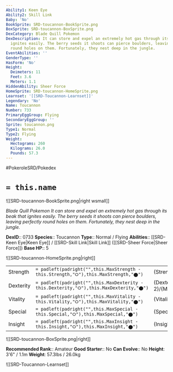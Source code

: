 ```yaml
---
Ability1: Keen Eye
Ability2: Skill Link
Baby: 'No'
BookSprite: SRD-toucannon-BookSprite.png
BoxSprite: SRD-toucannon-BoxSprite.png
DexCategory: Blade Quill Pokemon
DexDescription: It can store and expel an extremely hot gas through its beak that
  ignites easily. The berry seeds it shoots can pierce boulders, leaving perfectly
  round holes on them. Fortunately, they nest deep in the jungle.
EventAbilities: ''
GenderType: ''
HasForm: 'No'
Height:
  Deimeters: 11
  Feet: 3.6
  Meters: 1.1
HiddenAbility: Sheer Force
HomeSprite: SRD-toucannon-HomeSprite.png
Learnset: '[[SRD-Toucannon-Learnset]]'
Legendary: 'No'
Name: Toucannon
Number: 733
PrimaryEggGroup: Flying
SecondaryEggGroup: ''
Sprite: toucannon.png
Type1: Normal
Type2: Flying
Weight:
  Hectograms: 260
  Kilograms: 26.0
  Pounds: 57.3
---
```


#PokeroleSRD/Pokedex

# `= this.name`

![[SRD-toucannon-BookSprite.png|right wsmall]]

*Blade Quill Pokemon*
*It can store and expel an extremely hot gas through its beak that ignites easily. The berry seeds it shoots can pierce boulders, leaving perfectly round holes on them. Fortunately, they nest deep in the jungle.*

**DexID**:: 0733
**Species**:: Toucannon
**Type**:: Normal / Flying
**Abilities**:: [[SRD-Keen Eye|Keen Eye]] / [[SRD-Skill Link|Skill Link]] ([[SRD-Sheer Force|Sheer Force]])
**Base HP**:: 5

![[SRD-toucannon-HomeSprite.png|right]]

|           |                                                                                        |                                          |
| --------- | -------------------------------------------------------------------------------------- | ---------------------------------------- |
| Strength  | `= padleft(padright("",this.MaxStrength - this.Strength,"⭘"),this.MaxStrength,"⬤")`    | (Strength::3)/(MaxStrength::7)   |
| Dexterity | `= padleft(padright("",this.MaxDexterity - this.Dexterity,"⭘"),this.MaxDexterity,"⬤")` | (Dexterity:: 2)/(MaxDexterity::4) |
| Vitality  | `= padleft(padright("",this.MaxVitality - this.Vitality,"⭘"),this.MaxVitality,"⬤")`    | (Vitality::2)/(MaxVitality::5)   |
| Special   | `= padleft(padright("",this.MaxSpecial - this.Special,"⭘"),this.MaxSpecial,"⬤")`       | (Special::2)/(MaxSpecial::5)     |
| Insight   | `= padleft(padright("",this.MaxInsight - this.Insight,"⭘"),this.MaxInsight,"⬤")`       | (Insight::2)/(MaxInsight::5)     |

![[SRD-toucannon-BoxSprite.png|right]]

**Recommended Rank**:: Amateur
**Good Starter**:: No
**Can Evolve**:: No
**Height**: 3'6" / 1.1m
**Weight**: 57.3lbs / 26.0kg

![[SRD-Toucannon-Learnset]]